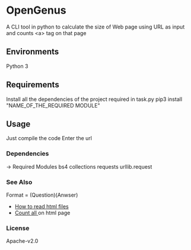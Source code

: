 # OpenGenus
A CLI tool in python to calculate the size of Web page using URL as input and counts &lt;a> tag on that page

## Environments
Python 3

## Requirements
Install all the dependencies of the project required in task.py
pip3 install "NAME_OF_THE_REQUIRED MODULE"

## Usage
Just compile the code 
Enter the url
### Dependencies
-> Required Modules
bs4
collections
requests
urllib.request

### See Also

Format = (Question)(Anwser)

- [How to read html files](https://stackoverflow.com/questions/2792650)
- [Count all <a> on html page](https://stackoverflow.com/questions/49126651/)

### License

Apache-v2.0
